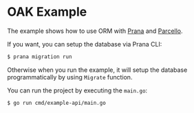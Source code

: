 # OAK Example

The example shows how to use ORM with
[Prana](https://github.com/phogolabs/prana) and
[Parcello](https://github.com/phogolabs/parcello).

If you want, you can setup the database via Prana CLI:

```bash
$ prana migration run
```
Otherwise when you run the example, it will setup the database programmatically
by using `Migrate` function.

You can run the project by executing the `main.go`:

```bash
$ go run cmd/example-api/main.go
```
